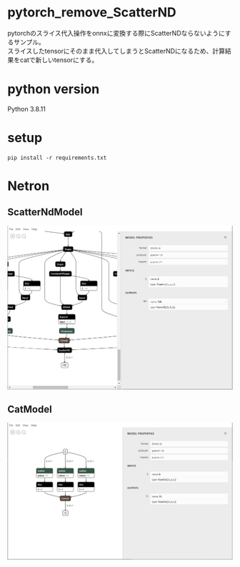 # pytorch_remove_ScatterND

pytorchのスライス代入操作をonnxに変換する際にScatterNDならないようにするサンプル。  
スライスしたtensorにそのまま代入してしまうとScatterNDになるため、計算結果をcatで新しいtensorにする。

# python version

Python 3.8.11

# setup

```
pip install -r requirements.txt
```

# Netron

## ScatterNdModel
![scatternd model](images/scatternd.png)  

## CatModel
![cat model](images/catmodel.png)  
